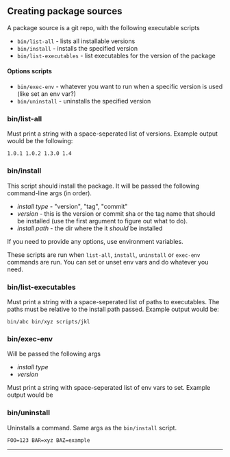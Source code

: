 ## Creating package sources

A package source is a git repo, with the following executable scripts

* `bin/list-all` - lists all installable versions
* `bin/install` - installs the specified version
* `bin/list-executables` - list executables for the version of the package

#### Options scripts

* `bin/exec-env` - whatever you want to run when a specific version is used (like set an env var?)
* `bin/uninstall` - uninstalls the specified version

### bin/list-all

Must print a string with a space-seperated list of versions. Example output would be the following:

```
1.0.1 1.0.2 1.3.0 1.4
```

### bin/install

This script should install the package. It will be passed the following command-line args (in order).

* *install type* - "version", "tag", "commit"
* *version* - this is the version or commit sha or the tag name that should be installed (use the first argument to figure out what to do).
* *install path* - the dir where the it *should* be installed

If you need to provide any options, use environment variables.

These scripts are run when `list-all`, `install`, `uninstall` or `exec-env` commands are run. You can set or unset env vars and do whatever you need.

### bin/list-executables

Must print a string with a space-seperated list of paths to executables. The paths must be relative to the install path passed. Example output would be:

```
bin/abc bin/xyz scripts/jkl
```

### bin/exec-env

Will be passed the following args

* *install type*
* *version*

Must print a string with space-seperated list of env vars to set. Example output would be

### bin/uninstall

Uninstalls a command. Same args as the `bin/install` script.

```
FOO=123 BAR=xyz BAZ=example
```

-------------
